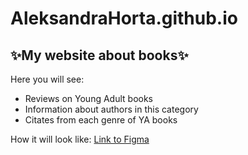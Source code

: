 # AleksandraHorta.github.io
## :sparkles:My website about books:sparkles:

Here you will see:
* Reviews on Young Adult books
* Information about authors in this category
* Citates from each genre of YA books

How it will look like:
[Link to Figma](https://www.figma.com/file/d0UlBhbtYkbQuICkhXAFOg/Untitled?node-id=0%3A1)
